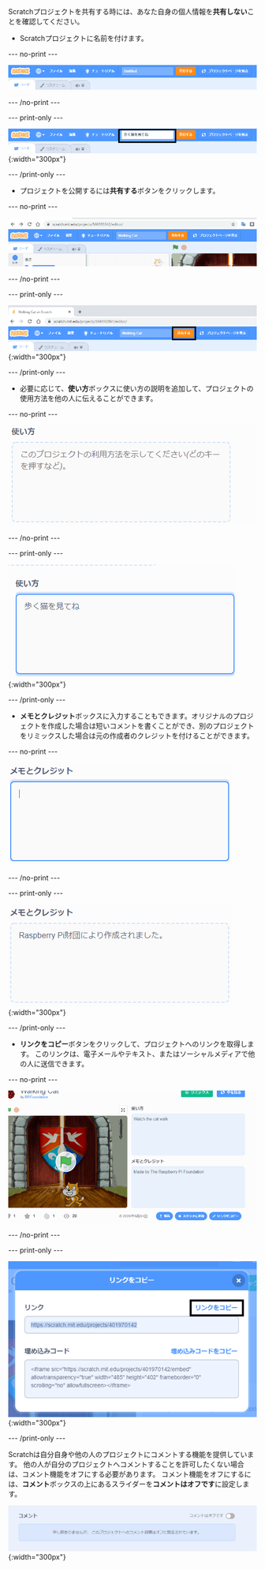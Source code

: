 Scratchプロジェクトを共有する時には、あなた自身の個人情報を**共有しない**ことを確認してください。

- Scratchプロジェクトに名前を付けます。

--- no-print ---

![プロジェクトに名前を付けるために、画面上部のオレンジ色の「共有する」ボタン左側にあるボックスの「Untitled」を「歩く猫」に変えている。](images/name_file.gif)

--- /no-print ---

--- print-only ---

![画面上部のオレンジ色の「共有する」ボタンの左側にある、新しい名前「歩く猫」が強調表示されたプロジェクト名ボックス。](images/name_file.png){:width="300px"}

--- /print-only ---

- プロジェクトを公開するには**共有する**ボタンをクリックします。

--- no-print ---

![画面上部のオレンジ色の「共有する」ボタンをクリックしている。 「プロジェクトが共有されました」というメッセージが表示されます。](images/share.gif)

--- /no-print ---

--- print-only ---

![強調表示された、画面上部のオレンジ色の「共有する」ボタン。](images/share.png){:width="300px"}

--- /print-only ---

- 必要に応じて、**使い方**ボックスに使い方の説明を追加して、プロジェクトの使用方法を他の人に伝えることができます。

--- no-print ---

![「使い方」ボックスに「歩く猫を見てね」と入力している。](images/add_instructions.gif)

--- /no-print ---

--- print-only ---

![入力された「歩く猫を見てね」を表示している「使い方」ボックス。](images/add_instructions.png){:width="300px"}

--- /print-only ---

- **メモとクレジット**ボックスに入力することもできます。オリジナルのプロジェクトを作成した場合は短いコメントを書くことができ、別のプロジェクトをリミックスした場合は元の作成者のクレジットを付けることができます。

--- no-print ---

![「ノートとクレジット」ボックスに「Raspberry Pi財団により作成されました」と入力している。](images/notes_and_credits.gif)

--- /no-print ---

--- print-only ---

![入力された「Raspberry Pi財団により作成されました」を表示している「ノートとクレジット」ボックス。](images/notes_and_credits.png){:width="300px"}

--- /print-only ---

- **リンクをコピー**ボタンをクリックして、プロジェクトへのリンクを取得します。 このリンクは、電子メールやテキスト、またはソーシャルメディアで他の人に送信できます。

--- no-print ---

![「リンクをコピー」をクリックして「リンクをコピー」ダイアログボックスを開いている。 次に、ダイアログボックスで「リンク」の下のURLを強調表示し、「リンクをコピー」を選択している。](images/copy_link.gif)

--- /no-print ---

--- print-only ---

![「リンクをコピー」ダイアログボックスで強調表示された「リンクをコピー」ボタン。](images/copy_link.png){:width="300px"}

--- /print-only ---

Scratchは自分自身や他の人のプロジェクトにコメントする機能を提供しています。 他の人が自分のプロジェクトへコメントすることを許可したくない場合は、コメント機能をオフにする必要があります。 コメント機能をオフにするには、**コメント**ボックスの上にあるスライダーを**コメントはオフです**に設定します。

![「コメントはオフです」の位置にある、「コメント」ボックスの上にあるスライダー。 「申し訳ありませんが、 このプロジェクトへのコメント投稿はオフに設定されています。」というメッセージが表示されます。](images/comments-off.png){:width="300px"}

